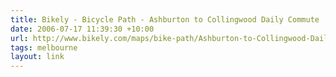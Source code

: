 ```yaml
---
title: Bikely - Bicycle Path - Ashburton to Collingwood Daily Commute
date: 2006-07-17 11:39:30 +10:00
url: http://www.bikely.com/maps/bike-path/Ashburton-to-Collingwood-Daily-Commute
tags: melbourne
layout: link
---
```

